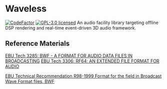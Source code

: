 # Waveless
[![CodeFactor](https://www.codefactor.io/repository/github/zhangdoa/waveless/badge)](https://www.codefactor.io/repository/github/zhangdoa/waveless)
[![GPL-3.0 licensed](https://img.shields.io/badge/license-GPL--3.0-brightgreen.svg)](LICENSE.md)
An audio facility library targeting offline DSP rendering and real-time event-driven 3D audio framework.

## Reference Materials
[EBU Tech 3285: BWF - A FORMAT FOR AUDIO DATA FILES IN BROADCASTING](https://tech.ebu.ch/publications/tech3285)
[EBU Tech 3306: RF64: AN EXTENDED FILE FORMAT FOR AUDIO](https://tech.ebu.ch/publications/tech3306)

[EBU Technical Recommendation R98-1999 Format for the <CodingHistory> field in Broadcast Wave Format files, BWF](https://tech.ebu.ch/docs/r/r098.pdf)